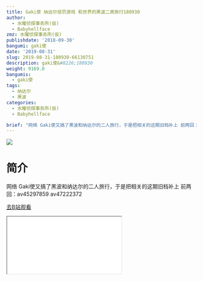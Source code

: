 ```yaml
---
title: Gaki使 纳达尔惩罚游戏 和世界的黑波二男旅行180930
author:
  - 水曜侦探事务所(仮)
  - Babyhellface
zmz: 水曜侦探事务所(仮)
publishdate: '2018-09-30'
bangumi: gaki使
date: '2019-08-31'
slug: 2019-08-31-180930-66130751
description: gaki使&#8226;180930
weight: 9169.0
bangumis:
  - gaki使
tags:
  - 纳达尔
  - 黑波
categories:
  - 水曜侦探事务所(仮)
  - Babyhellface

brief: "网络 Gaki使又搞了黑波和纳达尔的二人旅行，于是把相关的这期旧档补上 前两回：av45297859 av47222372"
---
```

![](https://raw.githubusercontent.com/tcgriffith/owaraisite/master/static/tmpimg/a47f27610ae2804a6cb62000ee3414ce8cfd997f.jpg.480.jpg)
# 简介  
网络
Gaki使又搞了黑波和纳达尔的二人旅行，于是把相关的这期旧档补上
前两回：av45297859 av47222372  

[去B站观看](https://www.bilibili.com/video/av66130751/)
<div class ="resp-container"><iframe class="testiframe" src="//player.bilibili.com/player.html?aid=66130751"", scrolling="no", allowfullscreen="true" > </iframe></div> 
